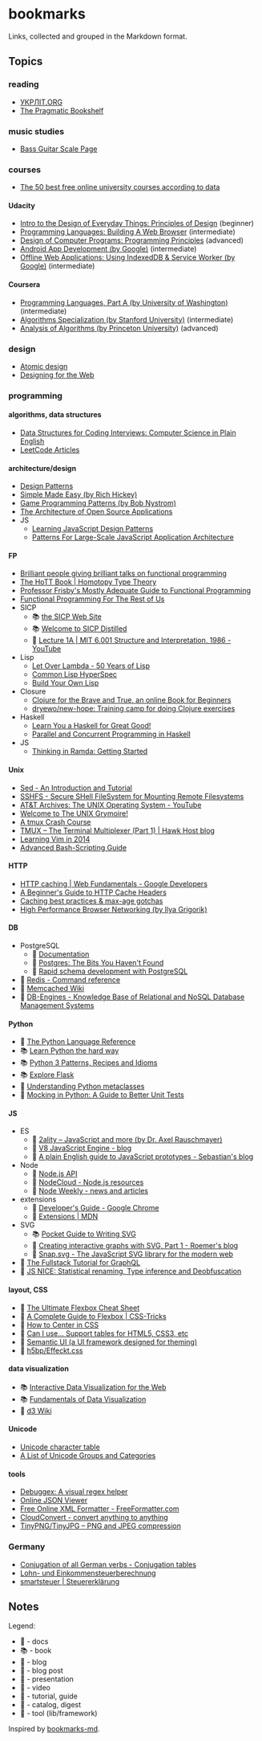 # bookmarks

Links, collected and grouped in the Markdown format.

## Topics

### reading

* [УКРЛІТ.ORG](http://ukrlit.org)
* [The Pragmatic Bookshelf](https://pragprog.com)

### music studies

* [Bass Guitar Scale Page](http://www.angelfire.com/id/bass)

### courses

* [The 50 best free online university courses according to data](https://medium.freecodecamp.org/the-data-dont-lie-here-are-the-50-best-free-online-university-courses-of-all-time-b2d9a64edfac)

#### Udacity

* [Intro to the Design of Everyday Things: Principles of Design](https://eu.udacity.com/course/intro-to-the-design-of-everyday-things--design101) (beginner)
* [Programming Languages: Building A Web Browser](https://eu.udacity.com/course/programming-languages--cs262) (intermediate)
* [Design of Computer Programs: Programming Principles](https://eu.udacity.com/course/design-of-computer-programs--cs212) (advanced)
* [Android App Development (by Google)](https://eu.udacity.com/course/new-android-fundamentals--ud851) (intermediate)
* [Offline Web Applications: Using IndexedDB & Service Worker (by Google)](https://eu.udacity.com/course/offline-web-applications--ud899) (intermediate)

#### Coursera

* [Programming Languages, Part A (by University of Washington)](https://www.coursera.org/learn/programming-languages) (intermediate)
* [Algorithms Specialization (by Stanford University)](https://www.coursera.org/specializations/algorithms) (intermediate)
* [Analysis of Algorithms (by Princeton University)](https://www.coursera.org/learn/analysis-of-algorithms) (advanced)

### design

* [Atomic design](http://bradfrost.com/blog/post/atomic-web-design)
* [Designing for the Web](https://www.designingfortheweb.co.uk)

### programming

#### algorithms, data structures

* [Data Structures for Coding Interviews: Computer Science in Plain English](https://www.interviewcake.com/article/python/data-structures-coding-interview)
* [LeetCode Articles](https://leetcode.com/articles)

#### architecture/design

* [Design Patterns](http://sourcemaking.com/design_patterns)
* [Simple Made Easy (by Rich Hickey)](http://www.infoq.com/presentations/Simple-Made-Easy)
* [Game Programming Patterns (by Bob Nystrom)](https://gameprogrammingpatterns.com/contents.html)
* [The Architecture of Open Source Applications](http://aosabook.org/en/index.html)
* JS
  * [Learning JavaScript Design Patterns](http://addyosmani.com/resources/essentialjsdesignpatterns/book/#detailmvcmvp)
  * [Patterns For Large-Scale JavaScript Application Architecture](http://addyosmani.com/largescalejavascript)

#### FP

* [Brilliant people giving brilliant talks on functional programming](http://functionaltalks.org)
* [The HoTT Book | Homotopy Type Theory](http://homotopytypetheory.org/book)
* [Professor Frisby's Mostly Adequate Guide to Functional Programming](https://mostly-adequate.gitbooks.io/mostly-adequate-guide)
* [Functional Programming For The Rest of Us](http://www.defmacro.org/2006/06/19/fp.html)
* SICP
  * :books: [the SICP Web Site](http://mitpress.mit.edu/sicp)
  * :books: [Welcome to SICP Distilled](http://www.sicpdistilled.com)
  * :movie_camera: [Lecture 1A | MIT 6.001 Structure and Interpretation, 1986 - YouTube](https://www.youtube.com/watch?v=2Op3QLzMgSY&list=PLB745DA2483BEE9C4)
* Lisp
  * [Let Over Lambda - 50 Years of Lisp](http://letoverlambda.com)
  * [Common Lisp HyperSpec](http://www.lispworks.com/documentation/HyperSpec/Front)
  * [Build Your Own Lisp](http://www.buildyourownlisp.com/contents)
* Closure
  * [Clojure for the Brave and True, an online Book for Beginners](http://www.braveclojure.com)
  * [dryewo/new-hope: Training camp for doing Clojure exercises](https://github.com/dryewo/new-hope)
* Haskell
  * [Learn You a Haskell for Great Good!](http://learnyouahaskell.com/chapters)
  * [Parallel and Concurrent Programming in Haskell](http://chimera.labs.oreilly.com/books/1230000000929/index.html)
* JS
  * [Thinking in Ramda: Getting Started](http://randycoulman.com/blog/2016/05/24/thinking-in-ramda-getting-started)

#### Unix

* [Sed - An Introduction and Tutorial](http://www.grymoire.com/Unix/Sed.html)
* [SSHFS - Secure SHell FileSystem for Mounting Remote Filesystems](http://www.tecmint.com/sshfs-secure-shell-filesystem-for-mounting-remote-linux-filesystems)
* [AT&T Archives: The UNIX Operating System - YouTube](https://www.youtube.com/watch?v=tc4ROCJYbm0)
* [Welcome to The UNIX Grymoire!](http://www.grymoire.com/Unix)
* [A tmux Crash Course](http://robots.thoughtbot.com/a-tmux-crash-course)
* [TMUX – The Terminal Multiplexer (Part 1) | Hawk Host blog](http://blog.hawkhost.com/2010/06/28/tmux-the-terminal-multiplexer)
* [Learning Vim in 2014](http://benmccormick.org/learning-vim-in-2014)
* [Advanced Bash-Scripting Guide](http://tldp.org/LDP/abs/html)

#### HTTP

* [HTTP caching | Web Fundamentals - Google Developers](https://developers.google.com/web/fundamentals/performance/optimizing-content-efficiency/http-caching)
* [A Beginner's Guide to HTTP Cache Headers](http://www.mobify.com/blog/beginners-guide-to-http-cache-headers)
* [Caching best practices & max-age gotchas](https://jakearchibald.com/2016/caching-best-practices)
* [High Performance Browser Networking (by Ilya Grigorik)](https://hpbn.co)

#### DB

* PostgreSQL
  * :blue_book: [Documentation](https://www.postgresql.org/docs/current/static)
  * :scroll: [Postgres: The Bits You Haven't Found](https://postgres-bits.herokuapp.com)
  * :scroll: [Rapid schema development with PostgreSQL](https://speakerdeck.com/andrewgodwin/rapid-schema-development-with-postgresql)
* :blue_book: [Redis - Command reference](https://redis.io/commands)
* :blue_book: [Memcached Wiki](https://github.com/memcached/memcached/wiki)
* :link: [DB-Engines - Knowledge Base of Relational and NoSQL Database Management Systems](http://db-engines.com/en)

#### Python

* :blue_book: [The Python Language Reference](https://docs.python.org/3/reference)
* :books: [Learn Python the hard way](https://learnpythonthehardway.org/book)
* :books: [Python 3 Patterns, Recipes and Idioms](https://python-3-patterns-idioms-test.readthedocs.io/en/latest)
* :books: [Explore Flask](https://exploreflask.com/en/latest)
* :memo: [Understanding Python metaclasses](http://blog.ionelmc.ro/2015/02/09/understanding-python-metaclasses)
* :memo: [Mocking in Python: A Guide to Better Unit Tests](http://www.toptal.com/python/an-introduction-to-mocking-in-python)

#### JS

* ES
  * :notebook: [2ality – JavaScript and more (by Dr. Axel Rauschmayer)](http://2ality.com)
  * :notebook: [V8 JavaScript Engine - blog](https://v8project.blogspot.de)
  * :memo: [A plain English guide to JavaScript prototypes - Sebastian's blog](http://sporto.github.com/blog/2013/02/22/a-plain-english-guide-to-javascript-prototypes)
* Node
  * :blue_book: [Node.js API](https://nodejs.org/api)
  * :link: [NodeCloud - Node.js resources](https://www.nodecloud.org)
  * :link: [Node Weekly - news and articles](https://nodeweekly.com/issues)
* extensions
  * :blue_book: [Developer's Guide - Google Chrome](https://developer.chrome.com/extensions/devguide)
  * :blue_book: [Extensions | MDN](https://developer.mozilla.org/en/docs/Extensions)
* SVG
  * :books: [Pocket Guide to Writing SVG](http://svgpocketguide.com/book)
  * :newspaper: [Creating interactive graphs with SVG, Part 1 - Roemer's blog](http://rvlasveld.github.io/blog/2013/07/02/creating-interactive-graphs-with-svg-part-1)
  * :wrench: [Snap.svg - The JavaScript SVG library for the modern web](http://snapsvg.io)
* :newspaper: [The Fullstack Tutorial for GraphQL](https://www.howtographql.com)
* :wrench: [JS NICE: Statistical renaming, Type inference and Deobfuscation](http://www.jsnice.org)

#### layout, CSS

* :newspaper: [The Ultimate Flexbox Cheat Sheet](http://www.sketchingwithcss.com/samplechapter/cheatsheet.html)
* :newspaper: [A Complete Guide to Flexbox | CSS-Tricks](http://css-tricks.com/snippets/css/a-guide-to-flexbox)
* :newspaper: [How to Center in CSS](http://howtocenterincss.com)
* :link: [Can I use... Support tables for HTML5, CSS3, etc](http://caniuse.com)
* :wrench: [Semantic UI (a UI framework designed for theming)](https://semantic-ui.com)
* :wrench: [h5bp/Effeckt.css](https://github.com/h5bp/Effeckt.css)

#### data visualization

* :books: [Interactive Data Visualization for the Web](http://chimera.labs.oreilly.com/books/1230000000345/index.html)
* :books: [Fundamentals of Data Visualization](http://serialmentor.com/dataviz)
* :wrench: [d3 Wiki](https://github.com/mbostock/d3/wiki)

#### Unicode

* [Unicode character table](http://unicode-table.com/en)
* [A List of Unicode Groups and Categories](http://www.codetable.net/groups)

#### tools

* [Debuggex: A visual regex helper](https://www.debuggex.com)
* [Online JSON Viewer](http://jsonviewer.stack.hu)
* [Free Online XML Formatter - FreeFormatter.com](http://www.freeformatter.com/xml-formatter.html#ad-output)
* [CloudConvert - convert anything to anything](https://cloudconvert.org)
* [TinyPNG/TinyJPG – PNG and JPEG compression](https://tinypng.com)

### Germany

* [Conjugation of all German verbs - Conjugation tables](http://www.verbformen.com)
* [Lohn- und Einkommensteuerberechnung](http://www.parmentier.de/steuer/steuer.htm?wagetax.htm)
* [smartsteuer | Steuererklärung](https://www.smartsteuer.de/online)

## Notes

Legend:

* :blue_book: - docs
* :books: - book
* :notebook: - blog
* :memo: - blog post
* :scroll: - presentation
* :movie_camera: - video
* :newspaper: - tutorial, guide
* :link: - catalog, digest
* :wrench: - tool (lib/framework)

Inspired by [bookmarks-md](https://github.com/valera-rozuvan/bookmarks-md).
